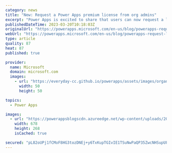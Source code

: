 ```yaml
---
category: news
title: "New: Request a Power Apps premium license from org admins"
excerpt: "Power Apps is excited to share that users can now request a license from their admin &#8211; directly in product! If a user is trying to run an app that requires a license, they will see the option to &#8216;Request a license&#8217;, in addition to the buy a license or start a trial option (if&hellip;"
publishedDateTime: 2023-03-20T10:18:03Z
originalUrl: "https://powerapps.microsoft.com/en-us/blog/powerapps-request-license/"
webUrl: "https://powerapps.microsoft.com/en-us/blog/powerapps-request-license/"
type: article
quality: 87
heat: 87
published: true

provider:
  name: Microsoft
  domain: microsoft.com
  images:
    - url: "https://everyday-cc.github.io/powerapps/assets/images/organizations/microsoft.com-50x50.jpg"
      width: 50
      height: 50

topics:
  - Power Apps

images:
  - url: "https://powerappsblogscdn.azureedge.net/wp-content/uploads/2023/03/LCC-Blog-3.jpg"
    width: 678
    height: 268
    isCached: true

secured: "pL82oUPj1fCMoF8HG3tozDNEj+y6TxKupTGIvIE1TSuNwPaQP35ZwcNHSupUFGx9P52RJeN8Ez0/pDLJdM7Pvjh3qhkPdoPNbXv8wD6o0/3KmEGz6MO2cDQnqS/7I0LFldpxhPZYdcE9Uv2Om5js9JXiPujK0cGhU/kNtr4pplu83uuCrw7qNLTqGbZpC/LYT/AZ6UqcRrX+3Ed4OnTwaz+iT7AHQZy8ZmcVpmF/C5MjDU2TmuS+ViMzoYzbjJ48jnETTup3I3gdw5NNkob2BgNHx+Z9P2fODzDV+JCx1ZvTdzj+f+MZ8DDRH95ZgiGKuLl9Gd6bQc6ZUmSkC4UF4D21ZcOy47AHjTHLlfRIVec=;QYR9qibj/E/35eWZjmy8ew=="
---
```


